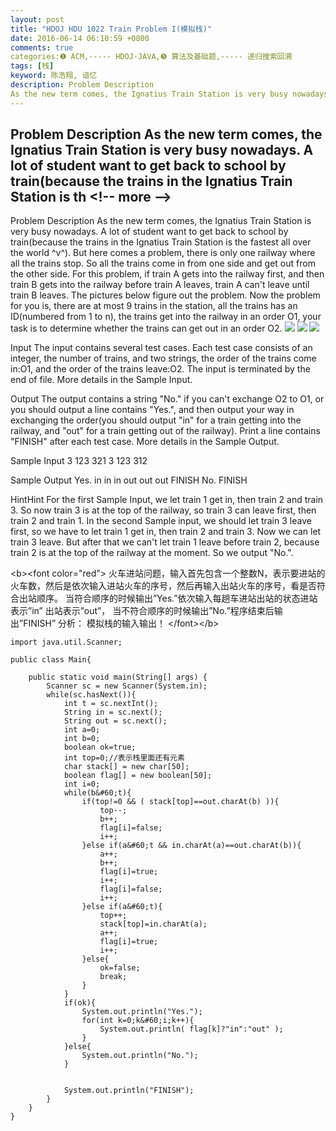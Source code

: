 ```yaml
---
layout: post
title: "HDOJ HDU 1022 Train Problem I(模拟栈)"
date: 2016-06-14 06:10:59 +0800
comments: true
categories:❶ ACM,----- HDOJ-JAVA,❺ 算法及基础题,----- 递归搜索回溯
tags: [栈]
keyword: 陈浩翔, 谙忆
description: Problem Description 
As the new term comes, the Ignatius Train Station is very busy nowadays. A lot of student want to get back to school by train(because the trains in the Ignatius Train Station is th 
---
```



Problem Description 
As the new term comes, the Ignatius Train Station is very busy nowadays. A lot of student want to get back to school by train(because the trains in the Ignatius Train Station is th
&#60;!-- more --&#62;
----------

Problem Description
As the new term comes, the Ignatius Train Station is very busy nowadays. A lot of student want to get back to school by train(because the trains in the Ignatius Train Station is the fastest all over the world ^v^). But here comes a problem, there is only one railway where all the trains stop. So all the trains come in from one side and get out from the other side. For this problem, if train A gets into the railway first, and then train B gets into the railway before train A leaves, train A can't leave until train B leaves. The pictures below figure out the problem. Now the problem for you is, there are at most 9 trains in the station, all the trains has an ID(numbered from 1 to n), the trains get into the railway in an order O1, your task is to determine whether the trains can get out in an order O2.
![](http://img.blog.csdn.net/20160614180835223)
![](http://img.blog.csdn.net/20160614180804170)
![](http://img.blog.csdn.net/20160614180843703)
 

Input
The input contains several test cases. Each test case consists of an integer, the number of trains, and two strings, the order of the trains come in:O1, and the order of the trains leave:O2. The input is terminated by the end of file. More details in the Sample Input.

 

Output
The output contains a string "No." if you can't exchange O2 to O1, or you should output a line contains "Yes.", and then output your way in exchanging the order(you should output "in" for a train getting into the railway, and "out" for a train getting out of the railway). Print a line contains "FINISH" after each test case. More details in the Sample Output.

 

Sample Input
3 123 321
3 123 312
 

Sample Output
Yes.
in
in
in
out
out
out
FINISH
No.
FINISH

HintHint 
For the first Sample Input, we let train 1 get in, then train 2 and train 3.
So now train 3 is at the top of the railway, so train 3 can leave first, then train 2 and train 1.
In the second Sample input, we should let train 3 leave first, so we have to let train 1 get in, then train 2 and train 3.
Now we can let train 3 leave.
But after that we can't let train 1 leave before train 2, because train 2 is at the top of the railway at the moment.
So we output "No.".


&#60;b&#62;&#60;font color="red"&#62;
火车进站问题，输入首先包含一个整数N，表示要进站的火车数，然后是依次输入进站火车的序号，然后再输入出站火车的序号，看是否符合出站顺序。
当符合顺序的时候输出”Yes.”依次输入每趟车进站出站的状态进站表示”in”  出站表示”out”，
当不符合顺序的时候输出”No.”程序结束后输出”FINISH”
分析：
模拟栈的输入输出！
&#60;/font&#62;&#60;/b&#62;


```
import java.util.Scanner;

public class Main{

	public static void main(String[] args) {
		Scanner sc = new Scanner(System.in);
		while(sc.hasNext()){
			int t = sc.nextInt();
			String in = sc.next();
			String out = sc.next();
			int a=0;
			int b=0;
			boolean ok=true;
			int top=0;//表示栈里面还有元素
			char stack[] = new char[50];
			boolean flag[] = new boolean[50];
			int i=0;
			while(b&#60;t){
				if(top!=0 && ( stack[top]==out.charAt(b) )){
					top--;
					b++;
					flag[i]=false;
					i++;
				}else if(a&#60;t && in.charAt(a)==out.charAt(b)){
					a++;
					b++;
					flag[i]=true;
					i++;
					flag[i]=false;
					i++;
				}else if(a&#60;t){
					top++;
					stack[top]=in.charAt(a);
					a++;
					flag[i]=true;
					i++;
				}else{
					ok=false;
					break;
				}
			}
			if(ok){
				System.out.println("Yes.");
				for(int k=0;k&#60;i;k++){
					System.out.println( flag[k]?"in":"out" );
				}
			}else{
				System.out.println("No.");
			}
			
			
			System.out.println("FINISH");
		}
	}
}

```
